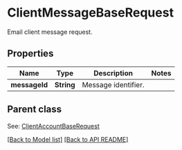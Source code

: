 # ClientMessageBaseRequest

Email client message request.             

## Properties
Name | Type | Description | Notes
------------ | ------------- | ------------- | -------------
**messageId** | **String** | Message identifier.              | 

## Parent class

See: [ClientAccountBaseRequest](ClientAccountBaseRequest.md)



[[Back to Model list]](Models.md) [[Back to API README]](README.md)

